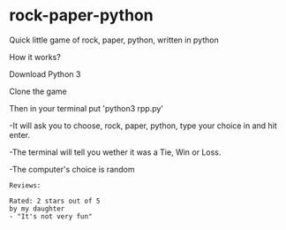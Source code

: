 # rock-paper-python
Quick little game of rock, paper, python, written in python

How it works?

Download Python 3

Clone the game

Then in your terminal put 'python3 rpp.py'

-It will ask you to choose, rock, paper, python, type your choice in and hit enter.

-The terminal will tell you wether it was a Tie, Win or Loss.

-The computer's choice is random
```
Reviews:

Rated: 2 stars out of 5 
by my daughter
- "It's not very fun"
```
